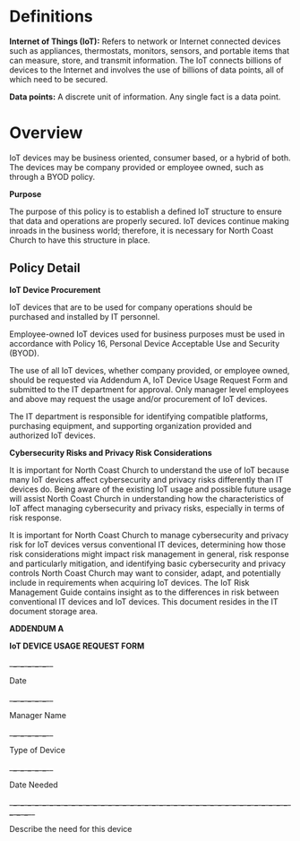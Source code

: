 # **Definitions**

**Internet of Things (IoT):** Refers to network or Internet connected devices such as appliances, thermostats, monitors, sensors, and portable items that can measure, store, and transmit information. The IoT connects billions of devices to the Internet and involves the use of billions of data points, all of which need to be secured.

**Data points:** A discrete unit of information. Any single fact is a data point.

# **Overview**

IoT devices may be business oriented, consumer based, or a hybrid of both. The devices may be company provided or employee owned, such as through a BYOD policy.

**Purpose**

The purpose of this policy is to establish a defined IoT structure to ensure that data and operations are properly secured. IoT devices continue making inroads in the business world; therefore, it is necessary for North Coast Church to have this structure in place.

## **Policy Detail**

**IoT Device Procurement**

IoT devices that are to be used for company operations should be purchased and installed by IT personnel.

Employee-owned IoT devices used for business purposes must be used in accordance with Policy 16, Personal Device Acceptable Use and Security (BYOD).

The use of all IoT devices, whether company provided, or employee owned, should be requested via Addendum A, IoT Device Usage Request Form and submitted to the IT department for approval. Only manager level employees and above may request the usage and/or procurement of IoT devices.

The IT department is responsible for identifying compatible platforms, purchasing equipment, and supporting organization provided and authorized IoT devices.

**Cybersecurity Risks and Privacy Risk Considerations**

It is important for North Coast Church to understand the use of IoT because many IoT devices affect cybersecurity and privacy risks differently than IT devices do. Being aware of the existing IoT usage and possible future usage will assist North Coast Church in understanding how the characteristics of IoT affect managing cybersecurity and privacy risks, especially in terms of risk response.

It is important for North Coast Church to manage cybersecurity and privacy risk for IoT devices versus conventional IT devices, determining how those risk considerations might impact risk management in general, risk response and particularly mitigation, and identifying basic cybersecurity and privacy controls North Coast Church may want to consider, adapt, and potentially include in requirements when acquiring IoT devices. The IoT Risk Management Guide contains insight as to the differences in risk between conventional IT devices and IoT devices. This document resides in the IT document storage area.

**ADDENDUM A**

**IoT DEVICE USAGE REQUEST FORM**

\_**\_**\_**\_**\_**\_**\_**\_**\_**\_**\__

Date

\_**\_**\_**\_**\_**\_**\_**\_**\_**\_**\__

Manager Name

\_**\_**\_**\_**\_**\_**\_**\_**\_**\_**\__

Type of Device

\_**\_**\_**\_**\_**\_**\_**\_**\_**\_**\__

Date Needed

\_**\_**\_**\_**\_**\_**\_**\_**\_**\_**\_**\_**\_**\_**\_**\_**\_**\_**\_**\_**\_**\_**\_**\_**\_**\_**\_**\_**\_**\_**\_**\_**\_**\_**\_**\_**\_**\_**\_**\_**\_**\_**\_**\_**\_**\_**\_**\_**\_**\_**\_**\_**\_**\_**\_**\_**\_**\_**\_**\_**\_**\_**\_**\_**\_**\_**\_**\_**\_**\_**\_**\_**\_**\_**\_**\_**\_**\_**\_**\_**\_**\_**\__

Describe the need for this device